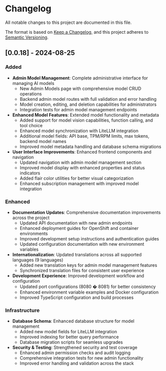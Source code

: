 # Changelog

All notable changes to this project are documented in this file.

The format is based on [Keep a Changelog](https://keepachangelog.com/en/1.0.0/),
and this project adheres to [Semantic Versioning](https://semver.org/spec/v2.0.0.html).

## [0.0.18] - 2024-08-25

### Added

- **Admin Model Management**: Complete administrative interface for managing AI models
  - New Admin Models page with comprehensive model CRUD operations
  - Backend admin model routes with full validation and error handling
  - Model creation, editing, and deletion capabilities for administrators
  - Integration tests for admin model management endpoints
- **Enhanced Model Features**: Extended model functionality and metadata
  - Added support for model vision capabilities, function calling, and tool choice
  - Enhanced model synchronization with LiteLLM integration
  - Additional model fields: API base, TPM/RPM limits, max tokens, backend model names
  - Improved model metadata handling and database schema migrations
- **User Interface Improvements**: Enhanced frontend components and navigation
  - Updated navigation with admin model management section
  - Improved model display with enhanced properties and status indicators
  - Added flair color utilities for better visual categorization
  - Enhanced subscription management with improved model integration

### Enhanced

- **Documentation Updates**: Comprehensive documentation improvements across the project
  - Updated API documentation with new admin endpoints
  - Enhanced deployment guides for OpenShift and container environments
  - Improved development setup instructions and authentication guides
  - Updated configuration documentation with new environment variables
- **Internationalization**: Updated translations across all supported languages (9 languages)
  - Added new translation keys for admin model management features
  - Synchronized translation files for consistent user experience
- **Development Experience**: Improved development workflow and configuration
  - Updated port configurations (8080 � 8081) for better consistency
  - Enhanced environment variable examples and Docker configuration
  - Improved TypeScript configuration and build processes

### Infrastructure

- **Database Schema**: Enhanced database structure for model management
  - Added new model fields for LiteLLM integration
  - Improved indexing for better query performance
  - Database migration scripts for seamless upgrades
- **Security & Testing**: Strengthened security and test coverage
  - Enhanced admin permission checks and audit logging
  - Comprehensive integration tests for new admin functionality
  - Improved error handling and validation across the stack
